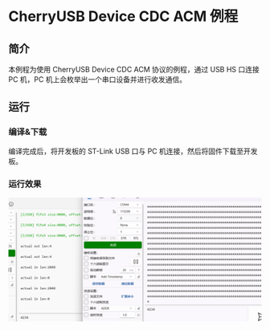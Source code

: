 # CherryUSB Device CDC ACM 例程

## 简介

本例程为使用 CherryUSB Device CDC ACM 协议的例程，通过 USB HS 口连接 PC 机，PC 机上会枚举出一个串口设备并进行收发通信。

## 运行
### 编译&下载

编译完成后，将开发板的 ST-Link USB 口与 PC 机连接，然后将固件下载至开发板。

### 运行效果

![usbdev_cdc_acm](./figures/usbdev_cdc_acm.png)